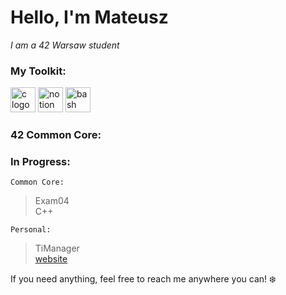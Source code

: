 # Hello, I'm Mateusz 
*I am a 42 Warsaw student*

### My Toolkit:
<img src="https://cdn.jsdelivr.net/gh/devicons/devicon/icons/c/c-original.svg" width="40" alt="c logo"> <img src="https://cdn.jsdelivr.net/gh/devicons/devicon/icons/notion/notion-original.svg" width="40" alt="notion logo"> <img src="https://cdn.jsdelivr.net/gh/devicons/devicon/icons/bash/bash-original.svg" width="40" alt="bash logo">

### 42 Common Core: 


### In Progress:
`Common Core:`
> Exam04 </br>
> C++ </br>

`Personal:`
> TiManager </br>
> [website](https://darkunicorn42.github.io/) </br>

If you need anything, feel free to reach me anywhere you can! ❄️
#
